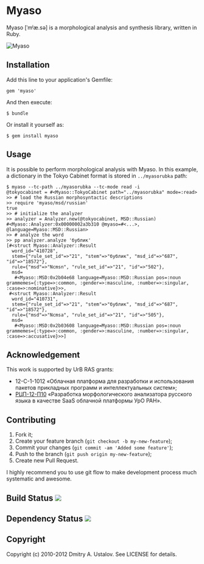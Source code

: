 # Myaso

Myaso [ˈmʲæ.sə] is a morphological analysis and synthesis library,
written in Ruby.

![Myaso](/eveel/myaso/raw/develop/myaso.jpg)

## Installation

Add this line to your application's Gemfile:

    gem 'myaso'

And then execute:

    $ bundle

Or install it yourself as:

    $ gem install myaso

## Usage

It is possible to perform morphological analysis with Myaso. In this
example, a dictionary in the Tokyo Cabinet format is stored in
`../myasorubka` path:

    $ myaso --tc-path ../myasorubka --tc-mode read -i
    @tokyocabinet = #<Myaso::TokyoCabinet path="../myasorubka" mode=:read>
    >> # load the Russian morphosyntactic descriptions
    >> require 'myaso/msd/russian'
    true
    >> # initialize the analyzer
    >> analyzer = Analyzer.new(@tokyocabinet, MSD::Russian)
    #<Myaso::Analyzer:0x00000002a3b310 @myaso=#<...>, @language=Myaso::MSD::Russian>
    >> # analyze the word
    >> pp analyzer.analyze 'бублик'
    [#<struct Myaso::Analyzer::Result
      word_id="410728",
      stem={"rule_set_id"=>"21", "stem"=>"бублик", "msd_id"=>"687", "id"=>"18572"},
      rule={"msd"=>"Ncmsn", "rule_set_id"=>"21", "id"=>"502"},
      msd=
       #<Myaso::MSD:0x2b04e68 language=Myaso::MSD::Russian pos=:noun grammemes={:type=>:common, :gender=>:masculine, :number=>:singular, :case=>:nominative}>>,
     #<struct Myaso::Analyzer::Result
      word_id="410731",
      stem={"rule_set_id"=>"21", "stem"=>"бублик", "msd_id"=>"687", "id"=>"18572"},
      rule={"msd"=>"Ncmsa", "rule_set_id"=>"21", "id"=>"505"},
      msd=
       #<Myaso::MSD:0x2b03608 language=Myaso::MSD::Russian pos=:noun grammemes={:type=>:common, :gender=>:masculine, :number=>:singular, :case=>:accusative}>>]

## Acknowledgement

This work is supported by UrB RAS grants:

* 12-С-1-1012 «Облачная платформа для разработки и использования пакетов
прикладных программ и интеллектуальных систем»;
* [РЦП-12-П10] «Разработка морфологического анализатора русского языка в
качестве SaaS облачной платформы УрО РАН».

[РЦП-12-П10]: http://plove.eveel.ru/2012/01/20/morphological-grant

## Contributing

1. Fork it;
2. Create your feature branch (`git checkout -b my-new-feature`);
3. Commit your changes (`git commit -am 'Added some feature'`);
4. Push to the branch (`git push origin my-new-feature`);
5. Create new Pull Request.

I highly recommend you to use git flow to make development process much
systematic and awesome.

## Build Status [<img src="https://secure.travis-ci.org/eveel/myaso.png"/>](http://travis-ci.org/eveel/myaso)

## Dependency Status [<img src="https://gemnasium.com/eveel/myaso.png?travis"/>](https://gemnasium.com/eveel/myaso)

## Copyright

Copyright (c) 2010-2012 Dmitry A. Ustalov. See LICENSE for details.
